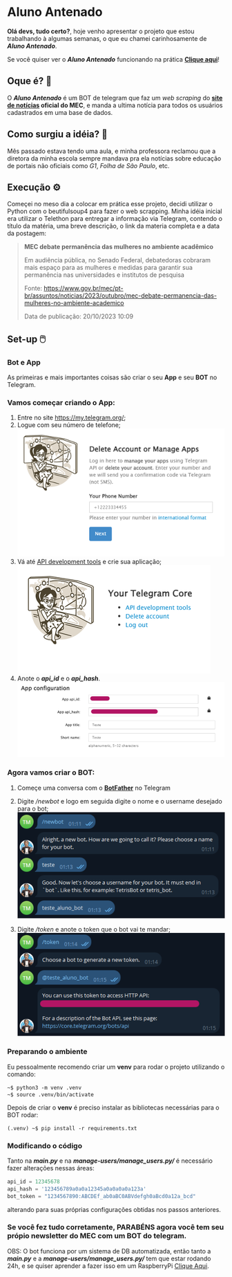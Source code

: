 # Aluno Antenado

**Olá devs, tudo certo?**, hoje venho apresentar o projeto que estou trabalhando à algumas semanas, o que eu chamei carinhosamente de ***Aluno Antenado***.

Se você quiser ver o ***Aluno Antenado*** funcionando na prática **[Clique aqui](https://t.me/aluno_antenado_bot)**!

## Oque é? 🤖

O ***Aluno Antenado*** é um BOT de telegram que faz um *web scraping* do **[site de notícias](https://www.gov.br/mec/pt-br/assuntos/noticias/2023/Novembro) oficial do MEC**, e manda a ultima notícia para todos os usuários cadastrados em uma base de dados.

## Como surgiu a idéia? 🤔

Mês passado estava tendo uma aula, e minha professora reclamou que a diretora da minha escola sempre mandava pra ela notícias sobre educação de portais não oficiais como *G1*, *Folha de São Paulo*, etc.

## Execução ⚙️

Começei no meso dia a colocar em prática esse projeto, decidi utilizar o Python com o beutifulsoup4 para fazer o web scrapping. Minha idéia inicial era utilizar o Telethon para entregar a informação via Telegram, contendo o título da matéria, uma breve descrição, o link da materia completa e a data da postagem:

> **MEC debate permanência das mulheres no ambiente acadêmico**
> 
> Em audiência pública, no Senado Federal, debatedoras cobraram mais espaço para as mulheres e medidas para garantir sua permanência nas universidades e institutos de pesquisa
> 
> Fonte: https://www.gov.br/mec/pt-br/assuntos/noticias/2023/outubro/mec-debate-permanencia-das-mulheres-no-ambiente-academico
> 
> Data de publicação: 20/10/2023 10:09

## Set-up 🖱️

### Bot e App

As primeiras e mais importantes coisas são criar o seu **App** e seu **BOT** no Telegram.

### Vamos começar criando o App:

1. Entre no site https://my.telegram.org/;
2. Logue com seu número de telefone;
![](./images/mytelegram0.png)
3. Vá até [API development tools](https://my.telegram.org/apps) e crie sua aplicação;
![](./images/mytelegram1.png)
4. Anote o ***api_id*** e o ***api_hash***.
![](./images/mytelegram2.png)

### Agora vamos criar o BOT:

1. Começe uma conversa com o **[BotFather](https://t.me/BotFather)** no Telegram

2. Digite */newbot* e logo em seguida digite o nome e o username desejado para o bot;
![](./images/botfather0.png)

3. Digite */token* e anote o token que o bot vai te mandar;
![](./images/botfather1.png)

### Preparando o ambiente

Eu pessoalmente recomendo criar um **venv** para rodar o projeto utilizando o comando:

```cli
~$ python3 -m venv .venv
~$ source .venv/bin/activate
```

Depois de criar o **venv** é preciso instalar as bibliotecas necessárias para o BOT rodar:

```cli
(.venv) ~$ pip install -r requirements.txt
```

### Modificando o código

Tanto na ***main.py*** e na ***manage-users/manage_users.py/*** é necessário fazer alterações nessas áreas:

```python
api_id = 12345678
api_hash = '123456789a0a0a12345a0a0a0a0a123a'
bot_token = "1234567890:ABCDEf_ab0aBC0ABVdefgh0aBcd0a12a_bcd"
```

alterando para suas próprias configurações obtidas nos passos anteriores.

### Se você fez tudo corretamente, PARABÉNS agora você tem seu própio newsletter do MEC com um BOT do telegram.

OBS: O bot funciona por um sistema de DB automatizada, então tanto a ***main.py*** e a ***manage-users/manage_users.py/*** tem que estar rodando 24h, e se quiser aprender a fazer isso em um RaspberryPi [Clique Aqui](https://www.tabnews.com.br/mksDEV08/dica-rodar-um-script-python-em-background-em-um-sistema-ubuntu).
